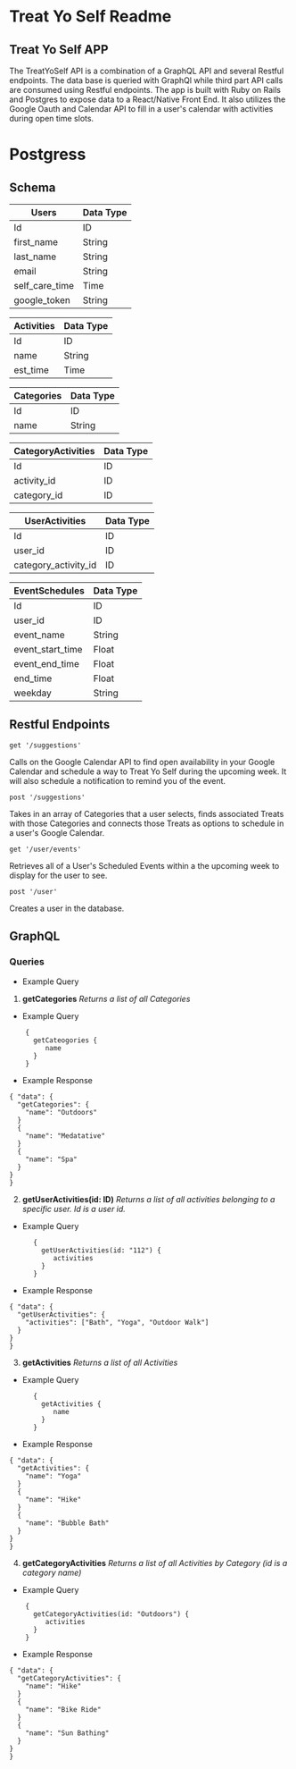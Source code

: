 # Treat Yo Self Readme

## Treat Yo Self APP
The TreatYoSelf API is a combination of a GraphQL API and several Restful endpoints. The data base is queried with GraphQl while third part API calls are consumed using Restful endpoints. The app is built with Ruby on Rails and Postgres to expose data to a React/Native Front End. It also utilizes the Google Oauth and Calendar API to fill in a user's calendar with activities during open time slots.

# Postgress
## Schema

| Users | Data Type |        
| ----------- | ----------- |
| Id | ID |
| first_name | String |
| last_name | String |
| email | String |
|self_care_time | Time|
| google_token | String |

| Activities | Data Type |
| ----------- | ----------- |
| Id | ID |
| name | String |
| est_time | Time |

| Categories | Data Type |
| ----------- | ----------- |
| Id | ID |
| name | String |

| CategoryActivities | Data Type |
| ----------- | ----------- |
| Id | ID |
| activity_id | ID |
| category_id | ID |

| UserActivities| Data Type |
| ----------- | ----------- |
| Id | ID |
| user_id | ID |
| category_activity_id | ID |

| EventSchedules | Data Type |
| ----------- | ----------- |
| Id | ID |
| user_id | ID |
| event_name | String |
| event_start_time | Float |
| event_end_time | Float |
| end_time | Float |
| weekday | String |


## Restful Endpoints
~~~~
get '/suggestions'
~~~~
Calls on the Google Calendar API to find open availability in your Google Calendar and schedule a way to Treat Yo Self during the upcoming week. It will also schedule a notification to remind you of the event.
~~~~
post '/suggestions'
~~~~
Takes in an array of Categories that a user selects, finds associated Treats with those Categories and connects those Treats as options to schedule in a user's Google Calendar.

~~~~
get '/user/events'
~~~~
Retrieves all of a User's Scheduled Events within a the upcoming week to display for the user to see.

~~~~
post '/user'
~~~~
Creates a user in the database.


## GraphQL

### Queries

  * Example Query

  1. **getCategories**  *Returns a list of all Categories*
  * Example Query
  ~~~~
      {
      	getCateogories {
           name
        }
      }
   ~~~~
  * Example Response
  ~~~~
  { "data": {
    "getCategories": {
      "name": "Outdoors"
    }
    {
      "name": "Medatative"
    }
    {
      "name": "Spa"
    }
  }
}  
~~~~
  2. **getUserActivities(id: ID)**  *Returns a list of all activities belonging to a specific user. Id is a user id.*
  * Example Query
~~~~
      {
      	getUserActivities(id: "112") {
           activities
        }
      }
   ~~~~
  * Example Response
  ~~~~
  { "data": {
    "getUserActivities": {
      "activities": ["Bath", "Yoga", "Outdoor Walk"]
    }
  }
}  
~~~~
3. **getActivities**  *Returns a list of all Activities*
  * Example Query
~~~~
      {
      	getActivities {
           name
        }
      }
   ~~~~
  * Example Response
  ~~~~
  { "data": {
    "getActivities": {
      "name": "Yoga"
    }
    {
      "name": "Hike"
    }
    {
      "name": "Bubble Bath"
    }
  }
}  
~~~~
4. **getCategoryActivities**  *Returns a list of all Activities by Category (id is a category name)*
  * Example Query
  ~~~~
      {
      	getCategoryActivities(id: "Outdoors") {
           activities
        }
      }
   ~~~~
  * Example Response
  ~~~~
  { "data": {
    "getCategoryActivities": {
      "name": "Hike"
    }
    {
      "name": "Bike Ride"
    }
    {
      "name": "Sun Bathing"
    }
  }
}  
~~~~

